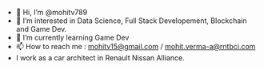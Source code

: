 - 👋 Hi, I’m @mohitv789
- 👀 I’m interested in Data Science, Full Stack Developement, Blockchain and Game Dev.
- 🌱 I’m currently learning Game Dev
- 📫 How to reach me : mohitv15@gmail.com / mohit.verma-a@rntbci.com
- I work as a car architect in Renault Nissan Alliance.

<!---
mohitv789/mohitv789 is a ✨ special ✨ repository because its `README.md` (this file) appears on your GitHub profile.
You can click the Preview link to take a look at your changes.
--->
